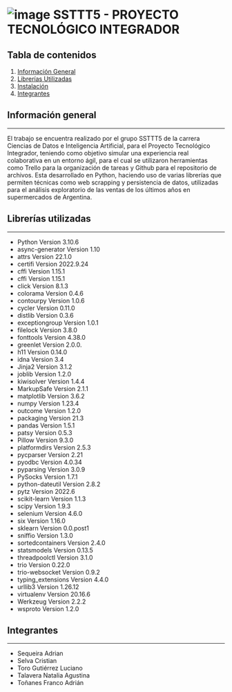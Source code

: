 

# ![image](https://user-images.githubusercontent.com/88250320/202279408-e7c90dc4-ce35-45b1-a667-4c2464069370.png) SSTTT5 - PROYECTO TECNOLÓGICO INTEGRADOR 

## Tabla de contenidos
1. [Información General](#informacion-general)
2. [Librerías Utilizadas](#librerias-utilizadas)
3. [Instalación](#instalacion)
4. [Integrantes](#integrantes)


## Información general 
***
El trabajo se encuentra realizado por el grupo SSTTT5 de la carrera Ciencias de Datos e Inteligencia Artificial, para el Proyecto Tecnológico Integrador, teniendo como objetivo simular una experiencia real colaborativa en un entorno ágil, para el cual se utilizaron herramientas como Trello para la organización de tareas y Github para el repositorio de archivos. Esta desarrollado en Python, haciendo uso de varias librerías que permiten técnicas como web scrapping y persistencia de datos, utilizadas para el análisis exploratorio de las ventas de los últimos años en supermercados de Argentina.


## Librerías utilizadas
***
* Python Version 3.10.6 
* async-generator Version 1.10
* attrs Version 22.1.0
* certifi Version 2022.9.24
* cffi Version 1.15.1
* cffi Version 1.15.1
* click Version 8.1.3
* colorama Version 0.4.6
* contourpy Version 1.0.6
* cycler Version 0.11.0
* distlib Version 0.3.6
* exceptiongroup Version 1.0.1
* filelock Version 3.8.0
* fonttools Version 4.38.0
* greenlet Version 2.0.0.
* h11 Version 0.14.0
* idna Version 3.4
* Jinja2 Version 3.1.2
* joblib Version 1.2.0
* kiwisolver Version 1.4.4
* MarkupSafe Version 2.1.1
* matplotlib Version 3.6.2
* numpy Version 1.23.4
* outcome Version 1.2.0
* packaging Version 21.3
* pandas Version 1.5.1
* patsy Version 0.5.3
* Pillow Version 9.3.0
* platformdirs Version 2.5.3
* pycparser Version 2.21
* pyodbc Version 4.0.34
* pyparsing Version 3.0.9
* PySocks Version 1.7.1
* python-dateutil Version 2.8.2
* pytz Version 2022.6
* scikit-learn Version 1.1.3
* scipy Version 1.9.3
* selenium Version 4.6.0
* six Version 1.16.0
* sklearn Version 0.0.post1
* sniffio Version 1.3.0
* sortedcontainers Version 2.4.0
* statsmodels Version 0.13.5
* threadpoolctl Version 3.1.0
* trio Version 0.22.0
* trio-websocket Version 0.9.2
* typing_extensions Version 4.4.0
* urllib3 Version 1.26.12
* virtualenv Version 20.16.6
* Werkzeug Version 2.2.2
* wsproto Version 1.2.0


## Integrantes
***
* Sequeira Adrian
* Selva Cristian
* Toro Gutiérrez Luciano
* Talavera Natalia Agustina
* Toñanes Franco Adrián
